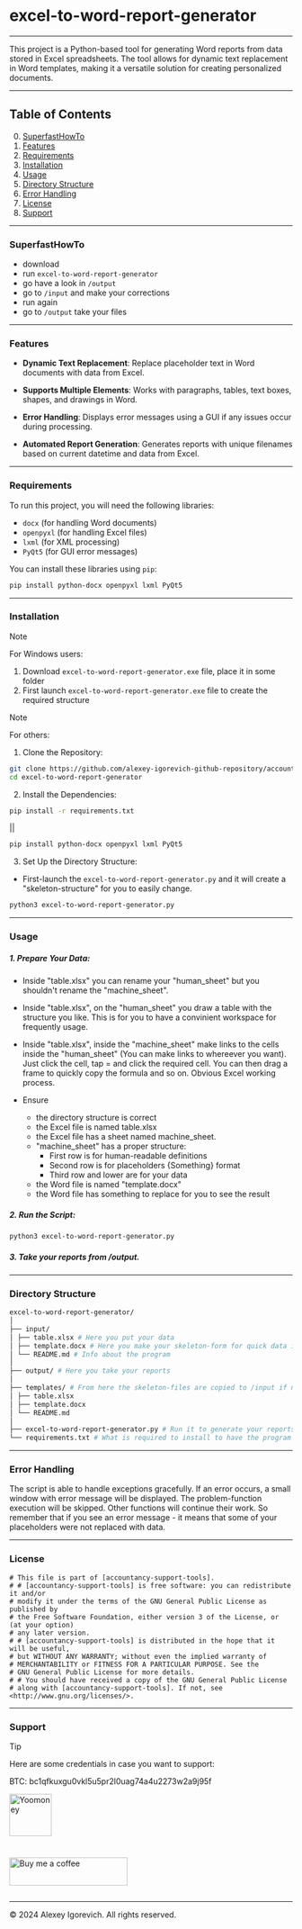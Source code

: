 # excel-to-word-report-generator

--------------------------------------------------------------------

This project is a Python-based tool for generating Word reports from data stored in Excel spreadsheets. The tool allows for dynamic text replacement in Word templates, making it a versatile solution for creating personalized documents.

--------------------------------------------------------------------
## Table of Contents
0. [SuperfastHowTo](#SuperfastHowTo)
1. [Features](#features)
2. [Requirements](#requirements)
3. [Installation](#installation)
4. [Usage](#usage)
5. [Directory Structure](#directory-structure)
6. [Error Handling](#error-handling)
7. [License](#license)
8. [Support](#support)

--------------------------------------------------------------------

### SuperfastHowTo

- download
- run `excel-to-word-report-generator`
- go have a look in `/output`
- go to `/input` and make your corrections
- run again
- go to `/output` take your files

--------------------------------------------------------------------
### Features

- **Dynamic Text Replacement**: Replace placeholder text in Word documents with data from Excel.

- **Supports Multiple Elements**: Works with paragraphs, tables, text boxes, shapes, and drawings in Word.

- **Error Handling**: Displays error messages using a GUI if any issues occur during processing.

- **Automated Report Generation**: Generates reports with unique filenames based on current datetime and data from Excel.

--------------------------------------------------------------------  

### Requirements

To run this project, you will need the following libraries:
- `docx` (for handling Word documents)
- `openpyxl` (for handling Excel files)
- `lxml` (for XML processing)
- `PyQt5` (for GUI error messages)

You can install these libraries using `pip`:
```bash
pip install python-docx openpyxl lxml PyQt5
```

--------------------------------------------------------------------

### Installation

> [!NOTE]
> For Windows users:
1. Download `excel-to-word-report-generator.exe` file, place it in some folder
2. First launch `excel-to-word-report-generator.exe` file to create the required structure

  
> [!NOTE]
> For others:
1. Clone the Repository:
```bash
git clone https://github.com/alexey-igorevich-github-repository/accountancy-support-tools/excel-to-word-report-generator.git
cd excel-to-word-report-generator
```
2. Install the Dependencies:
```bash
pip install -r requirements.txt
```
||
```bash
pip install python-docx openpyxl lxml PyQt5
```
3. Set Up the Directory Structure:
- First-launch the `excel-to-word-report-generator.py` and it will create a "skeleton-structure" for you to easily change.
```bash
python3 excel-to-word-report-generator.py
```

--------------------------------------------------------------------

### Usage
##### 1. Prepare Your Data:
- Inside "table.xlsx" you can rename your "human_sheet" but you shouldn't rename the "machine_sheet".

- Inside "table.xlsx", on the "human_sheet" you draw a table with the structure you like. This is for you to have a convinient workspace for frequently usage.

- Inside "table.xlsx", inside the "machine_sheet" make links to the cells inside the "human_sheet" (You can make links to whereever you want). Just click the cell, tap = and click the required cell. You can then drag a frame to quickly copy the formula and so on. Obvious Excel working process.

- Ensure
    - the directory structure is correct
    - the Excel file is named table.xlsx
    - the Excel file has a sheet named machine_sheet.
    - "machine_sheet" has a proper structure:
        - First row is for human-readable definitions
        - Second row is for placeholders {Something} format
        - Third row and lower are for your data
    - the Word file is named "template.docx"
    - the Word file has something to replace for you to see the result
##### 2. Run the Script:
```bash
python3 excel-to-word-report-generator.py
```
##### 3. Take your reports from /output.

  --------------------------------------------------------------------
  
### Directory Structure

```bash
excel-to-word-report-generator/
│
├── input/
│ ├── table.xlsx # Here you put your data
│ ├── template.docx # Here you make your skeleton-form for quick data injection
│ └── README.md # Info about the program
│
├── output/ # Here you take your reports
│
├── templates/ # From here the skeleton-files are copied to /input if not exist
│ ├── table.xlsx
│ ├── template.docx
│ └── README.md
│
├── excel-to-word-report-generator.py # Run it to generate your reports
└── requirements.txt # What is required to install to have the program working
```


--------------------------------------------------------------------

### Error Handling

The script is able to handle exceptions gracefully. If an error occurs, a small window with error message will be displayed. The problem-function execution will be skipped. Other functions will continue their work. So remember that if you see an error message - it means that some of your placeholders were not replaced with data.

--------------------------------------------------------------------
  
### License

```
# This file is part of [accountancy-support-tools]. 
# # [accountancy-support-tools] is free software: you can redistribute it and/or 
# modify it under the terms of the GNU General Public License as published by 
# the Free Software Foundation, either version 3 of the License, or (at your option) 
# any later version. 
# # [accountancy-support-tools] is distributed in the hope that it will be useful, 
# but WITHOUT ANY WARRANTY; without even the implied warranty of 
# MERCHANTABILITY or FITNESS FOR A PARTICULAR PURPOSE. See the 
# GNU General Public License for more details. 
# # You should have received a copy of the GNU General Public License 
# along with [accountancy-support-tools]. If not, see <http://www.gnu.org/licenses/>.
```
  
--------------------------------------------------------------------
  
### Support

> [!TIP] 
> Here are some credentials in case you want to support:

<div style="margin-bottom: 25px;">
BTC: bc1qfkuxgu0vkl5u5pr2l0uag74a4u2273w2a9j95f
<div>
<div style="display: flex; flex-direction: column; gap: 10px;">
  <div>
    <p>
      <a href="https://yoomoney.ru/to/4100118693354177">
        <img src="https://avatars.githubusercontent.com/u/6553002?s=200&v=4" height="75" width="75" alt="Yoomoney" />
      </a>
    </p>
  </div>
  <div>
    <p>
      <a href="https://ko-fi.com/alexey_i_c">
        <img src="https://cdn.ko-fi.com/cdn/kofi3.png?v=3" height="50" width="210" alt="Buy me a coffee" />
      </a>
    </p>
  </div>
</div>


--------------------------------------------------------------------

© 2024 Alexey Igorevich. All rights reserved.